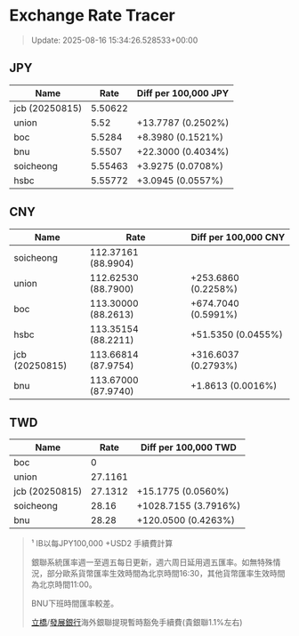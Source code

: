 # Exchange Rate Tracer

> Update: 2025-08-16 15:34:26.528533+00:00

## JPY

| Name           |    Rate | Diff per 100,000 JPY   |
|----------------|---------|------------------------|
| jcb (20250815) | 5.50622 |                        |
| union          | 5.52    | +13.7787 (0.2502%)     |
| boc            | 5.5284  | +8.3980 (0.1521%)      |
| bnu            | 5.5507  | +22.3000 (0.4034%)     |
| soicheong      | 5.55463 | +3.9275 (0.0708%)      |
| hsbc           | 5.55772 | +3.0945 (0.0557%)      |

## CNY

| Name           | Rate                | Diff per 100,000 CNY   |
|----------------|---------------------|------------------------|
| soicheong      | 112.37161	(88.9904) |                        |
| union          | 112.62530	(88.7900) | +253.6860 (0.2258%)    |
| boc            | 113.30000	(88.2613) | +674.7040 (0.5991%)    |
| hsbc           | 113.35154	(88.2211) | +51.5350 (0.0455%)     |
| jcb (20250815) | 113.66814	(87.9754) | +316.6037 (0.2793%)    |
| bnu            | 113.67000	(87.9740) | +1.8613 (0.0016%)      |

## TWD

| Name           |    Rate | Diff per 100,000 TWD   |
|----------------|---------|------------------------|
| boc            |  0      |                        |
| union          | 27.1161 |                        |
| jcb (20250815) | 27.1312 | +15.1775 (0.0560%)     |
| soicheong      | 28.16   | +1028.7155 (3.7916%)   |
| bnu            | 28.28   | +120.0500 (0.4263%)    |


> ¹ IB以每JPY100,000 +USD2 手續費計算
>
> 銀聯系統匯率週一至週五每日更新，週六周日延用週五匯率。如無特殊情況，部分歐系貨幣匯率生效時間為北京時間16:30，其他貨幣匯率生效時間為北京時間11:00。
>
> BNU下班時間匯率較差。
>
> [立橋](https://www.wlbank.com.mo/uploads/ueditor/file/20181211/1544536513900230.pdf)/[發展銀行](https://www.mdb.com.mo/Service_Charges_20230728.pdf)海外銀聯提現暫時豁免手續費(貴銀聯1.1%左右)

